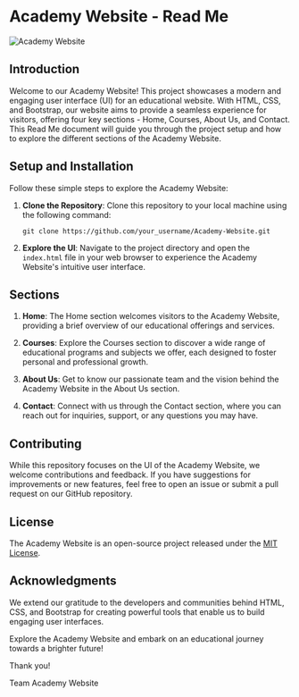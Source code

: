 # Academy Website - Read Me

![Academy Website](link_to_image)

## Introduction

Welcome to our Academy Website! This project showcases a modern and engaging user interface (UI) for an educational website. With HTML, CSS, and Bootstrap, our website aims to provide a seamless experience for visitors, offering four key sections - Home, Courses, About Us, and Contact. This Read Me document will guide you through the project setup and how to explore the different sections of the Academy Website.

## Setup and Installation

Follow these simple steps to explore the Academy Website:

1. **Clone the Repository**: Clone this repository to your local machine using the following command:

   ```
   git clone https://github.com/your_username/Academy-Website.git
   ```

2. **Explore the UI**: Navigate to the project directory and open the `index.html` file in your web browser to experience the Academy Website's intuitive user interface.

## Sections

1. **Home**: The Home section welcomes visitors to the Academy Website, providing a brief overview of our educational offerings and services.

2. **Courses**: Explore the Courses section to discover a wide range of educational programs and subjects we offer, each designed to foster personal and professional growth.

3. **About Us**: Get to know our passionate team and the vision behind the Academy Website in the About Us section.

4. **Contact**: Connect with us through the Contact section, where you can reach out for inquiries, support, or any questions you may have.

## Contributing

While this repository focuses on the UI of the Academy Website, we welcome contributions and feedback. If you have suggestions for improvements or new features, feel free to open an issue or submit a pull request on our GitHub repository.

## License

The Academy Website is an open-source project released under the [MIT License](link_to_license_file).

## Acknowledgments

We extend our gratitude to the developers and communities behind HTML, CSS, and Bootstrap for creating powerful tools that enable us to build engaging user interfaces.

Explore the Academy Website and embark on an educational journey towards a brighter future!

Thank you!

Team Academy Website
